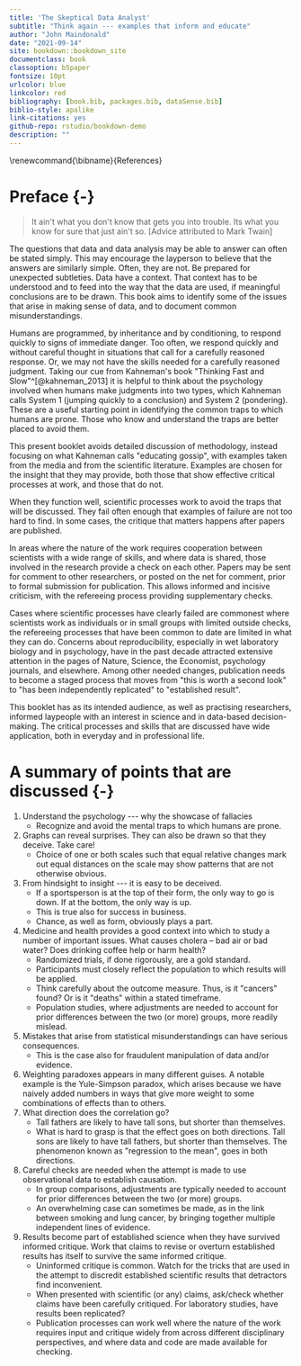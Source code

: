 ```yaml
--- 
title: 'The Skeptical Data Analyst'
subtitle: "Think again --- examples that inform and educate"
author: "John Maindonald"
date: "2021-09-14"
site: bookdown::bookdown_site
documentclass: book
classoption: b5paper
fontsize: 10pt
urlcolor: blue
linkcolor: red
bibliography: [book.bib, packages.bib, dataSense.bib]
biblio-style: apalike
link-citations: yes
github-repo: rstudio/bookdown-demo
description: ""
---
```




\renewcommand{\bibname}{References}

# Preface {-}

> It ain't what you don't know that gets you into trouble.
> Its what you know for sure that just ain't so.
> [Advice attributed to Mark Twain]

The questions that data and data analysis may be able to answer can 
often be stated simply. This may encourage the layperson to believe 
that the answers are similarly simple. Often, they are not. Be 
prepared for unexpected subtleties. Data have a context.  That 
context has to be understood and to feed into the way that the data 
are used, if meaningful conclusions are to be drawn.  This book 
aims to identify some of the issues that arise in making sense of 
data, and to document common misunderstandings.

Humans are programmed, by inheritance and by conditioning, to
respond quickly to signs of immediate danger.  Too often, we
respond quickly and without careful thought in situations that
call for a carefully reasoned response.  Or, we may not have
the skills needed for a carefully reasoned judgment.  Taking
our cue from Kahneman's book "Thinking Fast and Slow"^[@kahneman_2013]
it is helpful to think about the psychology involved when 
humans make judgments into two types, which Kahneman calls System 1 
(jumping quickly to a conclusion) and System 2 (pondering). 
These are a useful starting point in identifying the common traps
to which humans are prone.  Those who know and understand the traps
are better placed to avoid them.

This present booklet avoids detailed discussion of methodology,
instead focusing on what Kahneman calls "educating gossip", with
examples taken from the media and from the scientific literature.
Examples are chosen for the insight that they may provide, both
those that show effective critical processes at work, and those
that do not.

When they function well, scientific processes work to avoid the
traps that will be discussed.  They fail often enough that
examples of failure are not too hard to find.  In some cases,
the critique that matters happens after papers are published.

In areas where the nature of the work requires cooperation between 
scientists with a wide range of skills, and where data is shared, 
those involved in the research provide a check on each other.
Papers may be sent for comment to other researchers, or posted on 
the net for comment, prior to formal submission for publication.
This allows informed and incisive criticism, with the refereeing 
process providing supplementary checks.

Cases where scientific processes have clearly failed are
commonest where scientists work as individuals or in small groups
with limited outside checks, the refereeing processes that have
been common to date are limited in what they can do. Concerns
about reproducibility, especially in wet laboratory biology and
in psychology, have in the past decade attracted extensive
attention in the pages of Nature, Science, the Economist,
psychology journals, and elsewhere.  Among other needed changes,
publication needs to become a staged process that moves from 
"this is worth a second look" to "has been independently 
replicated" to "established result".

This booklet has as its intended audience, as well as practising 
researchers, informed laypeople with an interest in science and 
in data-based decision-making.  The critical processes and skills
that are discussed have wide application, both in everyday and
in professional life.

# A summary of points that are discussed  {-}

1. Understand the psychology  --- why the showcase of fallacies
    +  Recognize and avoid the mental traps to which humans are prone.
2. Graphs can reveal surprises. They can also be drawn 
so that they deceive.  Take care! 
    + Choice of one or both scales such that equal relative
    changes mark out equal distances on the scale may show 
    patterns that are not otherwise obvious.
3. From hindsight to insight --- it is easy to be deceived.
    + If a sportsperson is at the top of their form, the only 
way to go is down. If at the bottom, the only way is up.
    + This is true also for success in business.
    + Chance, as well as form, obviously plays a part.
4. Medicine and health provides a good context into which to study
a number of important issues. What causes cholera – bad air or bad water? 
 Does drinking coffee help or harm health? 
    + Randomized trials, if done rigorously, are a gold standard.
    + Participants must closely reflect the population to which
results will be applied.
    + Think carefully about the outcome measure.  Thus, is it
    "cancers" found?  Or is it "deaths" within a stated timeframe.
    + Population studies, where adjustments are needed 
to account for prior differences between the two (or more)
groups, more readily mislead.
5. Mistakes that arise from statistical misunderstandings
can have serious consequences.
    + This is the case also for fraudulent manipulation of
    data and/or evidence.
6. Weighting paradoxes appears in many different guises.
A notable example is the Yule-Simpson paradox, which arises 
because we have naively added numbers in ways that give more 
weight to some combinations of effects than to others. 
7. What direction does the correlation go? 
    + Tall fathers are likely to have tall sons, but shorter than themselves. 
    + What is hard to grasp is that the effect goes on both directions.
Tall sons are likely to have tall fathers, but shorter than themselves.
The phenomenon known as "regression to the mean", 
goes in both directions.
8. Careful checks are needed when the attempt is made to use
observational data to establish causation.
    + In group comparisons, adjustments are typically needed 
to account for prior differences between the two (or more)
groups.
    + An overwhelming case can sometimes be made, as in the link
    between smoking and lung cancer, by bringing together multiple 
    independent lines of evidence.
9. Results become part of established science when they have
survived informed critique. Work that claims to revise or overturn
established results has itself to survive the same informed critique.
    + Uninformed critique is common.  Watch for the 
tricks that are used in the attempt to discredit established
scientific results that detractors find inconvenient.
    + When presented with scientific (or any) claims, ask/check
    whether claims have been carefully critiqued.  For laboratory
    studies, have results been replicated?
    + Publication processes can work well where the nature of the 
    work requires input and critique widely from across different 
    disciplinary perspectives, and where data and code are made
    available for checking.



